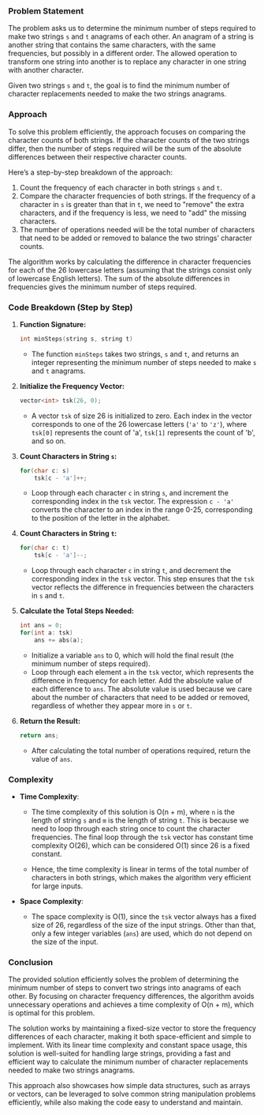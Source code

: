 ### Problem Statement
The problem asks us to determine the minimum number of steps required to make two strings `s` and `t` anagrams of each other. An anagram of a string is another string that contains the same characters, with the same frequencies, but possibly in a different order. The allowed operation to transform one string into another is to replace any character in one string with another character.

Given two strings `s` and `t`, the goal is to find the minimum number of character replacements needed to make the two strings anagrams. 

### Approach
To solve this problem efficiently, the approach focuses on comparing the character counts of both strings. If the character counts of the two strings differ, then the number of steps required will be the sum of the absolute differences between their respective character counts.

Here’s a step-by-step breakdown of the approach:
1. Count the frequency of each character in both strings `s` and `t`.
2. Compare the character frequencies of both strings. If the frequency of a character in `s` is greater than that in `t`, we need to "remove" the extra characters, and if the frequency is less, we need to "add" the missing characters.
3. The number of operations needed will be the total number of characters that need to be added or removed to balance the two strings’ character counts.

The algorithm works by calculating the difference in character frequencies for each of the 26 lowercase letters (assuming that the strings consist only of lowercase English letters). The sum of the absolute differences in frequencies gives the minimum number of steps required.

### Code Breakdown (Step by Step)
1. **Function Signature:**
   ```cpp
   int minSteps(string s, string t)
   ```
   - The function `minSteps` takes two strings, `s` and `t`, and returns an integer representing the minimum number of steps needed to make `s` and `t` anagrams.

2. **Initialize the Frequency Vector:**
   ```cpp
   vector<int> tsk(26, 0);
   ```
   - A vector `tsk` of size 26 is initialized to zero. Each index in the vector corresponds to one of the 26 lowercase letters (`'a'` to `'z'`), where `tsk[0]` represents the count of 'a', `tsk[1]` represents the count of 'b', and so on.

3. **Count Characters in String `s`:**
   ```cpp
   for(char c: s)
       tsk[c - 'a']++;
   ```
   - Loop through each character `c` in string `s`, and increment the corresponding index in the `tsk` vector. The expression `c - 'a'` converts the character to an index in the range 0-25, corresponding to the position of the letter in the alphabet.

4. **Count Characters in String `t`:**
   ```cpp
   for(char c: t)
       tsk[c - 'a']--;
   ```
   - Loop through each character `c` in string `t`, and decrement the corresponding index in the `tsk` vector. This step ensures that the `tsk` vector reflects the difference in frequencies between the characters in `s` and `t`.

5. **Calculate the Total Steps Needed:**
   ```cpp
   int ans = 0;
   for(int a: tsk)
       ans += abs(a);
   ```
   - Initialize a variable `ans` to 0, which will hold the final result (the minimum number of steps required).
   - Loop through each element `a` in the `tsk` vector, which represents the difference in frequency for each letter. Add the absolute value of each difference to `ans`. The absolute value is used because we care about the number of characters that need to be added or removed, regardless of whether they appear more in `s` or `t`.

6. **Return the Result:**
   ```cpp
   return ans;
   ```
   - After calculating the total number of operations required, return the value of `ans`.

### Complexity
- **Time Complexity**: 
  - The time complexity of this solution is O(n + m), where `n` is the length of string `s` and `m` is the length of string `t`. This is because we need to loop through each string once to count the character frequencies. The final loop through the `tsk` vector has constant time complexity O(26), which can be considered O(1) since 26 is a fixed constant.
  
  - Hence, the time complexity is linear in terms of the total number of characters in both strings, which makes the algorithm very efficient for large inputs.

- **Space Complexity**: 
  - The space complexity is O(1), since the `tsk` vector always has a fixed size of 26, regardless of the size of the input strings. Other than that, only a few integer variables (`ans`) are used, which do not depend on the size of the input.

### Conclusion
The provided solution efficiently solves the problem of determining the minimum number of steps to convert two strings into anagrams of each other. By focusing on character frequency differences, the algorithm avoids unnecessary operations and achieves a time complexity of O(n + m), which is optimal for this problem.

The solution works by maintaining a fixed-size vector to store the frequency differences of each character, making it both space-efficient and simple to implement. With its linear time complexity and constant space usage, this solution is well-suited for handling large strings, providing a fast and efficient way to calculate the minimum number of character replacements needed to make two strings anagrams.

This approach also showcases how simple data structures, such as arrays or vectors, can be leveraged to solve common string manipulation problems efficiently, while also making the code easy to understand and maintain.